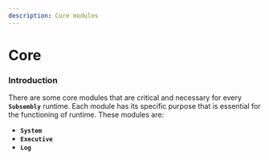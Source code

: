 ```yaml
---
description: Core modules
---
```


# Core

### Introduction

There are some core modules that are critical and necessary for every **`Subsembly`** runtime. Each module has its specific purpose that is essential for the functioning of runtime. These modules are:

* **`System`**
* **`Executive`**
* **`Log`**

